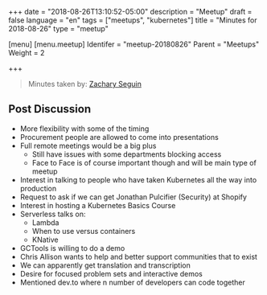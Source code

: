 +++
date = "2018-08-26T13:10:52-05:00"
description = "Meetup"
draft = false
language = "en"
tags = ["meetups", "kubernetes"]
title = "Minutes for 2018-08-26"
type = "meetup"

[menu]
  [menu.meetup]
    Identifer = "meetup-20180826"
    Parent = "Meetups"
    Weight = 2

+++

> Minutes taken by: [Zachary Seguin](https://zacharyseguin.ca)

## Post Discussion

* More flexibility with some of the timing
* Procurement people are allowed to come into presentations
* Full remote meetings would be a big plus
  * Still have issues with some departments blocking access
  * Face to Face is of course important though and will be main type of meetup
* Interest in talking to people who have taken Kubernetes all the way into production
* Request to ask if we can get Jonathan Pulcifier (Security) at Shopify
* Interest in hosting a Kubernetes Basics Course
* Serverless talks on:
  * Lambda
  * When to use versus containers
  * KNative
* GCTools is willing to do a demo
* Chris Allison wants to help and better support communities that to exist
* We can apparently get translation and transcription
* Desire for focused problem sets and interactive demos
* Mentioned dev.to where n number of developers can code together
